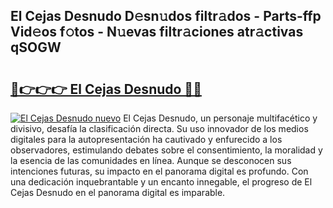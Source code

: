 ## El Cejas Desnudo D𝚎sn𝚞dos filtr𝚊dos - Parts-ffp Vid𝚎os f𝚘tos - N𝚞evas filtr𝚊ciones atr𝚊ctivas qSOGW

# <h2><a href="http://mbc39o.tromn.icu/?c=El+Cejas+Desnudo">🔗👉👉👉 El Cejas Desnudo 🔗🔗</a></h2>

[![El Cejas Desnudo nuevo](https://i.imgur.com/pEAQMta.gif)](http://mbc39o.tromn.icu/?c=El+Cejas+Desnudo)
El Cejas Desnudo, un personaje multifacético y divisivo, desafía la clasificación directa. Su uso innovador de los medios digitales para la autopresentación ha cautivado y enfurecido a los observadores, estimulando debates sobre el consentimiento, la moralidad y la esencia de las comunidades en línea. Aunque se desconocen sus intenciones futuras, su impacto en el panorama digital es profundo. Con una dedicación inquebrantable y un encanto innegable, el progreso de El Cejas Desnudo en el panorama digital es imparable.
